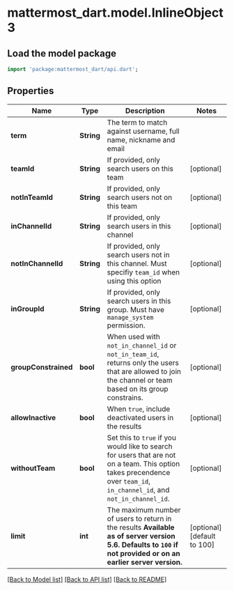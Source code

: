 # mattermost_dart.model.InlineObject3

## Load the model package
```dart
import 'package:mattermost_dart/api.dart';
```

## Properties
Name | Type | Description | Notes
------------ | ------------- | ------------- | -------------
**term** | **String** | The term to match against username, full name, nickname and email | 
**teamId** | **String** | If provided, only search users on this team | [optional] 
**notInTeamId** | **String** | If provided, only search users not on this team | [optional] 
**inChannelId** | **String** | If provided, only search users in this channel | [optional] 
**notInChannelId** | **String** | If provided, only search users not in this channel. Must specifiy `team_id` when using this option | [optional] 
**inGroupId** | **String** | If provided, only search users in this group. Must have `manage_system` permission. | [optional] 
**groupConstrained** | **bool** | When used with `not_in_channel_id` or `not_in_team_id`, returns only the users that are allowed to join the channel or team based on its group constrains. | [optional] 
**allowInactive** | **bool** | When `true`, include deactivated users in the results | [optional] 
**withoutTeam** | **bool** | Set this to `true` if you would like to search for users that are not on a team. This option takes precendence over `team_id`, `in_channel_id`, and `not_in_channel_id`. | [optional] 
**limit** | **int** | The maximum number of users to return in the results  __Available as of server version 5.6. Defaults to `100` if not provided or on an earlier server version.__  | [optional] [default to 100]

[[Back to Model list]](../README.md#documentation-for-models) [[Back to API list]](../README.md#documentation-for-api-endpoints) [[Back to README]](../README.md)


